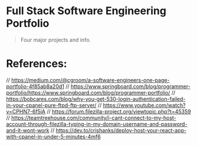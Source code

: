 # Full Stack Software Engineering Portfolio

> Four major projects and info.

# References:
// https://medium.com/@cgroom/a-software-engineers-one-page-portfolio-4f85ab8a20d1
// https://www.springboard.com/blog/programmer-portfolio/https://www.springboard.com/blog/programmer-portfolio/
// https://bobcares.com/blog/why-you-get-530-login-authentication-failed-in-your-cpanel-pure-ftpd-ftp-server/
// https://www.youtube.com/watch?v=CPHN7-6f5jA
// https://forum.filezilla-project.org/viewtopic.php?t=45359
// https://teamtreehouse.com/community/i-cant-connect-to-my-host-account-through-filezilla-typing-in-my-domain-username-and-password-and-it-wont-work
// https://dev.to/crishanks/deploy-host-your-react-app-with-cpanel-in-under-5-minutes-4mf6